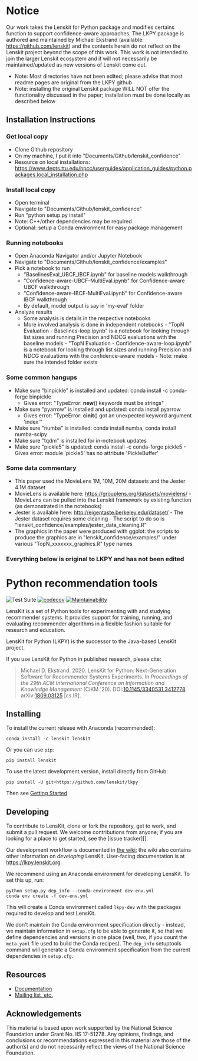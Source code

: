

# Notice

Our work takes the Lenskit for Python package and modifies certains function to support confidence-aware approaches. The LKPY package is authored and maintained by Michael Ekstrand (available: https://github.com/lenskit) and the contents herein do not reflect on the Lenskit project beyond the scope of this work. This work is not intended to join the larger Lenskit ecosystem and it will not necessarily be maintained/updated as new versions of Lenskit come out. 

- Note: Most directories have not been edited; please advise that most readme pages are original from the LKPY github
- Note: installing the original Lenskit package WILL NOT offer the functionality discussed in the paper; installation must be done locally as described below

## Installation Instructions

### Get local copy
- Clone Github repository
- On my machine, I put it into "Documents/Github/lenskit_confidence"
- Resource on local installations: https://www.depts.ttu.edu/hpcc/userguides/application_guides/python.packages.local_installation.php

### Install local copy
- Open terminal
- Navigate to "Documents/Github/lenskit_confidence"
- Run "python setup.py install"
- Note: C++/other dependencies may be required
- Optional: setup a Conda environment for easy package management

### Running notebooks
- Open Anaconda Navigator and/or Jupyter Notebook
- Navigate to "Documents/Github/lenskit_confidence/examples"
- Pick a notebook to run
    - "BaselinesEval_UBCF_IBCF.ipynb" for baseline models walkthrough
    - "Confidence-aware-UBCF-MultiEval.ipynb" for Confidence-aware UBCF walkthrough
    - "Confidence-aware-IBCF-MultiEval.ipynb" for Confidence-aware IBCF walkthrough
    - By default, model output is say in 'my-eval' folder
- Analyze results
    - Some analysis is details in the respective notebooks
    - More involved analysis is done in independent notebooks
            - "TopN Evaluation - Baselines-loop.ipynb" is a notebook for looking through list sizes and running Precision and NDCG evaluations with the baseline models
            - "TopN Evaluation - Confidence-aware-loop.ipynb" is a notebook for looking through list sizes and running Precision and NDCG evaluations with the confidence-aware models
            - Note: make sure the intended folder exists

### Some common hangups
- Make sure "binpickle" is installed and updated: conda install -c conda-forge binpickle
    - Gives error: "TypeError: __new__() keywords must be strings"
- Make sure "pyarrow" is installed and updated: conda install pyarrow
    - Gives error: "TypeError: __cinit__() got an unexpected keyword argument 'index'"
- Make sure "numba" is installed: conda install numba, conda install numba-scipy
- Make sure "tqdm" is installed for in-notebook updates
- Make sure "pickle5" is updated: conda install -c conda-forge pickle5
        - Gives error: module 'pickle5' has no attribute 'PickleBuffer'

### Some data commentary
- This paper used the MovieLens 1M, 10M, 20M datasets and the Jester 4.1M dataset
- MovieLens is available here: https://grouplens.org/datasets/movielens/
        - MovieLens can be pulled into the Lenskit framework by existing function (as demonstrated in the notebooks)
- Jester is available here: http://eigentaste.berkeley.edu/dataset/
        - The Jester dataset requires some cleaning
        - The script to do so is "lenskit_confidence/examples/jester_data_cleaning.R"
- The graphics in the paper were produced with ggplot: the scripts to produce the graphics are in "lenskit_confidence/examples/" under various "TopN_xxxxxxx_graphics.R" type names

### Everything below is original to LKPY and has not been edited 

# Python recommendation tools

![Test Suite](https://github.com/lenskit/lkpy/workflows/Test%20Suite/badge.svg)
[![codecov](https://codecov.io/gh/lenskit/lkpy/branch/master/graph/badge.svg)](https://codecov.io/gh/lenskit/lkpy)
[![Maintainability](https://api.codeclimate.com/v1/badges/c02098c161112e19c148/maintainability)](https://codeclimate.com/github/lenskit/lkpy/maintainability)

LensKit is a set of Python tools for experimenting with and studying recommender
systems.  It provides support for training, running, and evaluating recommender
algorithms in a flexible fashion suitable for research and education.

LensKit for Python (LKPY) is the successor to the Java-based LensKit project.

If you use LensKit for Python in published research, please cite:

> Michael D. Ekstrand. 2020.
> LensKit for Python: Next-Generation Software for Recommender Systems Experiments.
> In <cite>Proceedings of the 29th ACM International Conference on Information and Knowledge Management</cite> (CIKM '20).
> DOI:[10.1145/3340531.3412778](https://dx.doi.org/10.1145/3340531.3412778>).
> arXiv:[1809.03125](https://arxiv.org/abs/1809.03125) [cs.IR].

## Installing

To install the current release with Anaconda (recommended):

    conda install -c lenskit lenskit

Or you can use `pip`:

    pip install lenskit

To use the latest development version, install directly from GitHub:

    pip install -U git+https://github.com/lenskit/lkpy

Then see [Getting Started](https://lkpy.lenskit.org/en/latest/GettingStarted.html)

## Developing

[issues]: https://github.com/lenskit/lkpy/issues
[workflow]: https://github.com/lenskit/lkpy/wiki/DevWorkflow

To contribute to LensKit, clone or fork the repository, get to work, and submit
a pull request.  We welcome contributions from anyone; if you are looking for a
place to get started, see the [issue tracker][].

Our development workflow is documented in [the wiki][workflow]; the wiki also
contains other information on *developing* LensKit. User-facing documentation is
at <https://lkpy.lenskit.org>.


We recommend using an Anaconda environment for developing LensKit.  To set this
up, run:

    python setup.py dep_info --conda-environment dev-env.yml
    conda env create -f dev-env.yml

This will create a Conda environment called `lkpy-dev` with the packages
required to develop and test LensKit.

We don't maintain the Conda environment specification directly - instead, we
maintain information in `setup.cfg` to be able to generate it, so that we define
dependencies and versions in one place (well, two, if you count the `meta.yaml`
file used to build the Conda recipes).  The `dep_info` setuptools command will
generate a Conda environment specification from the current dependencies in
`setup.cfg`.

## Resources

- [Documentation](https://lkpy.lenskit.org)
- [Mailing list, etc.](https://lenskit.org/connect)

## Acknowledgements

This material is based upon work supported by the National Science Foundation
under Grant No. IIS 17-51278. Any opinions, findings, and conclusions or
recommendations expressed in this material are those of the author(s) and do not
necessarily reflect the views of the National Science Foundation.
